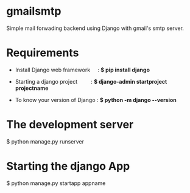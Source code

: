 # gmailsmtp
Simple mail forwading backend using Django with gmail's smtp server.



# Requirements

* Install Django web framework  &nbsp; &nbsp; : **$ pip install django**

* Starting a django project &nbsp; &nbsp; &nbsp; &nbsp;      : **$ django-admin startproject projectname**

* To know your version of Django : **$ python -m django --version**

# The development server 

$ python manage.py runserver

# Starting the django App

$ python manage.py startapp appname



